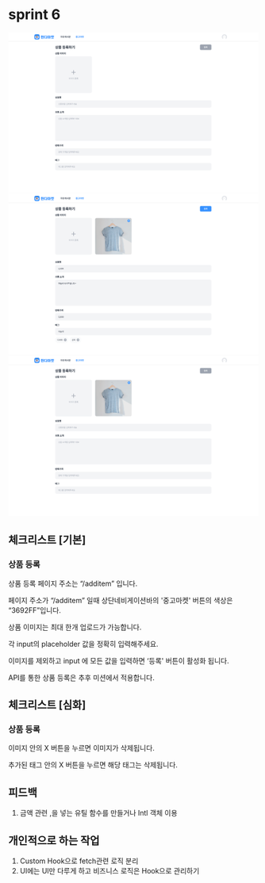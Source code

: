 # sprint 6

![alt text](desktop-1.png) 
![alt text](desktop-2.png) 
![alt text](desktop.png)

## 체크리스트 [기본]
### 상품 등록

상품 등록 페이지 주소는 “/additem” 입니다.

페이지 주소가 “/additem” 일때 상단네비게이션바의 '중고마켓' 버튼의 색상은 “3692FF”입니다.

상품 이미지는 최대 한개 업로드가 가능합니다.

각 input의 placeholder 값을 정확히 입력해주세요.

이미지를 제외하고 input 에 모든 값을 입력하면 ‘등록' 버튼이 활성화 됩니다.

API를 통한 상품 등록은 추후 미션에서 적용합니다.

## 체크리스트 [심화]
### 상품 등록

이미지 안의 X 버튼을 누르면 이미지가 삭제됩니다.

추가된 태그 안의 X 버튼을 누르면 해당 태그는 삭제됩니다.

## 피드백

1. 금액 관련 ,을 넣는 유틸 함수를 만들거나 Intl 객체 이용

## 개인적으로 하는 작업

1. Custom Hook으로 fetch관련 로직 분리
2. UI에는 UI만 다루게 하고 비즈니스 로직은 Hook으로 관리하기